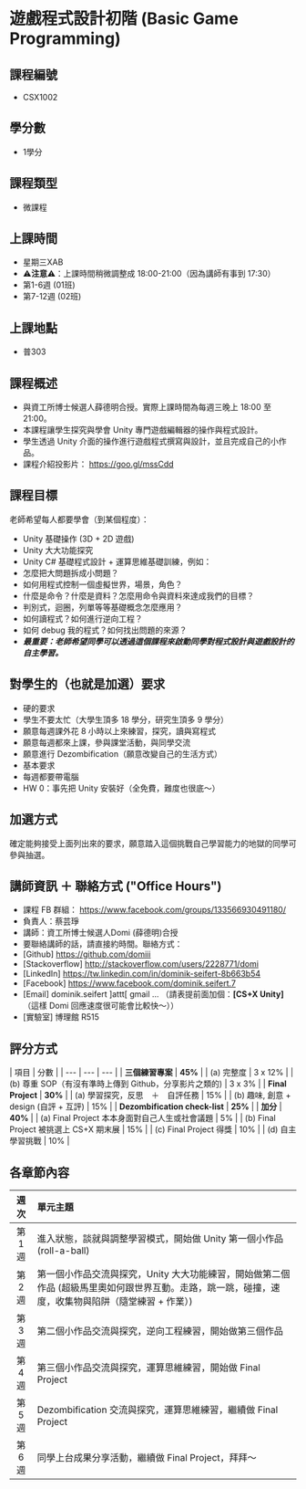 # 遊戲程式設計初階 \(Basic Game Programming\)


## 課程編號
* CSX1002

## 學分數
* 1學分

## 課程類型
* 微課程

## 上課時間
* 星期三XAB
 * ⚠️**注意**⚠️：上課時間稍微調整成 18:00-21:00（因為講師有事到 17:30）
* 第1-6週 \(01班\)
* 第7-12週 \(02班\)

## 上課地點
* 普303

## 課程概述
* 與資工所博士候選人薛德明合授。實際上課時間為每週三晚上 18:00 至 21:00。
* 本課程讓學生探究與學會 Unity 專門遊戲編輯器的操作與程式設計。
* 學生透過 Unity 介面的操作進行遊戲程式撰寫與設計，並且完成自己的小作品。 
* 課程介紹投影片： https://goo.gl/mssCdd

## 課程目標
老師希望每人都要學會（到某個程度）：
* Unity 基礎操作 (3D + 2D 遊戲)
* Unity 大大功能探究
* Unity C# 基礎程式設計 + 運算思維基礎訓練，例如：
 * 怎麼把大問題拆成小問題？
 * 如何用程式控制一個虛擬世界，場景，角色？
 * 什麼是命令？什麼是資料？怎麼用命令與資料來達成我們的目標？
 * 判別式，迴圈，列單等等基礎概念怎麼應用？
 * 如何讀程式？如何進行逆向工程？
 * 如何 debug 我的程式？如何找出問題的來源？
* ***最重要：老師希望同學可以透過這個課程來啟動同學對程式設計與遊戲設計的自主學習。***


## 對學生的（也就是加選）要求
* 硬的要求
 * 學生不要太忙（大學生頂多 18 學分，研究生頂多 9 學分）
 * 願意每週課外花 8 小時以上來練習，探究，讀與寫程式
 * 願意每週都來上課，參與課堂活動，與同學交流
 * 願意進行 Dezombification（願意改變自己的生活方式）
* 基本要求
 * 每週都要帶電腦
 * HW 0：事先把 Unity 安裝好（全免費，難度也很底～）
 
## 加選方式
確定能夠接受上面列出來的要求，願意踏入這個挑戰自己學習能力的地獄的同學可參與抽選。

## 講師資訊 ＋ 聯絡方式 ("Office Hours")
* 課程 FB 群組： https://www.facebook.com/groups/133566930491180/
* 負責人：蔡芸琤
* 講師：資工所博士候選人Domi (薛德明)合授
* 要聯絡講師的話，請直接約時間。聯絡方式：
 * [Github] https://github.com/domiii
 * [Stackoverflow] http://stackoverflow.com/users/2228771/domi
 * [LinkedIn] https://tw.linkedin.com/in/dominik-seifert-8b663b54
 * [Facebook] https://www.facebook.com/dominik.seifert.7
 * [Email] dominik.seifert ]attt[ gmail … （請表提前面加個：**[CS+X Unity]**　（這樣 Domi 回應速度很可能會比較快～））
 * [實驗室] 博理館 R515

## 評分方式
| 項目 | 分數 | 
| --- | --- | --- |
| **三個練習專案** | **45%** |
|  (a) 完整度 | 3 x 12% |
|  (b) 尊重 SOP（有沒有準時上傳到 Github，分享影片之類的) | 3 x 3% |
| **Final Project** | **30%** |
|  (a) 學習探究，反思　＋　自評任務 | 15% |
|  (b) 趣味, 創意 + design (自評 + 互評) | 15% |
| **Dezombification check-list** | **25%** |
| **加分** | **40%** |
| (a) Final Project 本本身面對自己人生或社會議題 | 5% |
| (b) Final Project 被挑選上 CS+X 期末展 | 15% |
| (c) Final Project 得獎 | 10% |
| (d) 自主學習挑戰 | 10% |

## 各章節內容
| 週次 | 單元主題 |
| :---: | :--- |
| 第1週 | 進入狀態，談就與調整學習模式，開始做 Unity 第一個小作品 (roll-a-ball) |
| 第2週 | 第一個小作品交流與探究，Unity 大大功能練習，開始做第二個作品 (超級馬里奧如何跟世界互動。走路，跳一跳，碰撞，速度，收集物與陷阱（隨堂練習 + 作業）) |
| 第3週 | 第二個小作品交流與探究，逆向工程練習，開始做第三個作品 |
| 第4週 | 第三個小作品交流與探究，運算思維練習，開始做 Final Project |
| 第5週 | Dezombification 交流與探究，運算思維練習，繼續做 Final Project |
| 第6週 | 同學上台成果分享活動，繼續做 Final Project，拜拜～ |